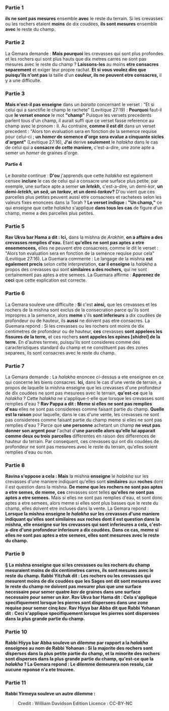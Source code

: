 
### Partie 1
<b>ils ne sont pas mesures</b> ensemble <b>avec</b> le reste du terrain. Si les crevasses ou les rochers etaient <b>moins</b> de dix coudées, <b>ils sont mesures</b> ensemble <b>avec</b> le reste du champ.

### Partie 2
La Gemara demande : <b>Mais pourquoi</b> les crevasses qui sont plus profondes et les rochers qui sont plus hauts que dix metres carres ne sont pas mesures avec le reste du champ ? <b>Laissons-les</b> au moins <b>etre consacres separement</b> et exiger leur propre rachat. <b>Et si vous voulez dire que puisqu'ils n'ont pas</b> la taille d'un <b>couleur</i>, ils ne peuvent etre consacres,</b> il y a une difficulte.

### Partie 3
<b>Mais n'est-il pas enseigne</b> dans un <i>baraita</i> concernant le verset : "Et si celui qui a sanctifie le champ le rachete" (Levitique 27:19) : <b>Pourquoi</b> faut-il que <b>le verset enonce</b> le mot <b>"champ"</b> Puisque les versets precedents parlent tous d'un champ, il aurait suffi que ce verset fasse reference au champ avec le pronom : Il. Au contraire, <b>comme il est dit</b> dans un verset precedent : "Alors ton evaluation sera en fonction de la semence requise pour celui-ci ; <b>un <i>homer</i> de semence d'orge sera evalue a cinquante sicles d'argent"</b> (Levitique 27:16), <b>J'ai</b> derive <b>seulement</b> le <i>halakha</i> dans le cas de celui qui a <b>consacre de cette maniere,</b> c'est-a-dire, une zone apte a semer un <i>homer</i> de graines d'orge.

#### Partie 4
Le <i>baraita</i> continue : <b>D'ou</b> j'apprends que cette <i>halakha</i> est egalement censee <b>inclure</b> le cas de celui qui a consacre une surface plus petite, par exemple, une surface apte a semer <b>un <i>letekh</i>,</b> c'est-a-dire, un demi-<i>kor</i>, <b>un demi-<i>letekh</i>, un <i>seâ</i>, un <i>tarkav</i>, et un demi-<i>tarkav</i>?</b> D'ou vient que ces parcelles plus petites peuvent aussi etre consacrees et rachetees selon les valeurs fixes enoncees dans la Torah ? <b>Le verset indique : "Un champ,"</b> ce qui enseigne que cette <i>halakha</i> s'applique <b>dans tous les cas</b> de figure d'un champ, meme a des parcelles plus petites.

### Partie 5
<b>Rav Ukva bar Hama a dit : Ici,</b> dans la mishna de <i>Arakhin</i>, <b>on a affaire a des crevasses remplies d'eau.</b> Etant <b>qu'elles ne sont pas aptes a etre ensemencees,</b> elles ne peuvent etre consacrees, comme le dit le verset : "Alors ton evaluation sera en fonction de la semence requise pour cela" (Levitique 27:16). La Guemara commente : Le langage de la mishna <b>est egalement precis</b> selon cette interpretation, <b>car il enseigne</b> la <i>halakha</i> a propos des crevasses qui sont <b>similaires a des rochers,</b> qui ne sont certainement pas aptes a etre semees. La Guemara affirme : <b>Apprenez de ceci</b> que cette explication est correcte.

### Partie 6
La Gemara souleve une difficulte : <b>Si</b> c'est <b>ainsi,</b> que les crevasses et les rochers de la mishna sont exclus de la consecration parce qu'ils sont impropres a la semence, alors <b>meme</b> s'ils <b>sont inferieurs</b> a dix coudées de profondeur ou de hauteur, ils <b>aussi</b> ne doivent pas etre consacres. La Guemara repond : Si les crevasses ou les rochers ont moins de dix centimetres de profondeur ou de hauteur, <b>ces</b> crevasses <b>sont appelees les fissures de la terre,</b> et ces rochers <b>sont appeles les epines [<i>shidrei</i>] de la terre.</b> En d'autres termes, puisqu'ils sont consideres comme des caracteristiques standard du champ et ne constituent pas des zones separees, ils sont consacres avec le reste du champ.

### Partie 7
La Gemara demande : La <i>halakha</i> enoncee ci-dessus a ete enseignee en ce qui concerne les biens consacres. <b>Ici,</b> dans le cas d'une vente de terrain, a propos de laquelle la mishna enseigne que les crevasses d'une profondeur de dix coudées ne sont pas mesurees avec le terrain, <b>qu'est-ce</b> que la <i>halakha</i> ? Cette <i>halakha</i> ne s'applique-t-elle que lorsque les crevasses sont remplies d'eau ? <b>Rav Pappa a dit : Meme si elles ne sont pas remplies d'eau</b> elles ne sont pas considerees comme faisant partie du champ. <b>Quelle est la raison</b> pour laquelle, dans le cas d'une vente, les crevasses ne sont pas considerees comme faisant partie du champ meme si elles ne sont pas remplies d'eau ? Parce que <b>une personne</b> achetant un champ <b>ne veut pas donner son argent pour</b> l'achat d'<b>une parcelle alors qu'elle lui apparait comme deux ou trois</b> <b>parcelles</b> differentes en raison des differences de hauteur du terrain. Par consequent, ces crevasses qui ont dix coudées de profondeur ne sont pas mesurees avec le reste du terrain, qu'elles soient remplies d'eau ou non.

### Partie 8
<b>Ravina s'oppose a cela : Mais</b> la mishna <b>enseigne</b> le <i>halakha</i> sur les crevasses d'une maniere indiquant qu'elles sont <b>similaires</b> aux <b>roches</b> dont il est question dans la mishna. <b>De meme que les rochers ne sont pas aptes a etre semes, de meme, ces</b> crevasses sont telles <b>qu'elles ne sont pas aptes a etre semees.</b> Mais si elles ne sont pas remplies d'eau, et sont donc aptes a etre semees, alors meme si elles sont plus basses que le reste du champ, elles doivent etre incluses dans la vente. La Gemara repond : <b>Lorsque la mishna <b>enseigne</b> le <i>halakha</i> sur les crevasses d'une maniere indiquant qu'elles sont <b>similaires</b> aux <b>roches</b> dont il est question dans la mishna, elle enseigne sur les crevasses qui <b>sont inferieures a cela,</b> c'est-a-dire d'une profondeur inferieure a dix coudées. Dans ce cas, meme si elles ne sont pas aptes a etre semees, elles sont mesurees avec le reste du champ.

### Partie 9
§ La mishna enseigne que si les crevasses ou les rochers du champ mesuraient <b>moins</b> de dix centimetres carres, <b>ils sont mesures</b> avec <b>le reste du champ. <b>Rabbi Yitzhak dit : Les rochers</b> ou les crevasses qui mesurent moins de dix coudées <b>que</b> les Sages <b>ont dit</b> sont mesures avec le reste du champ ne doivent pas mesurer plus que <b>une surface necessaire pour semer quatre <i>kav</i></b> de graines dans une surface necessaire pour semer un <i>kor</i>. <b>Rav Ukva bar Hama dit : Cela s'applique</b> specifiquement <b>lorsque</b> les pierres <b>sont dispersees dans une zone requise pour semer cinq <i>kav</i>. Rav Hiyya bar Abba</b> dit que <b>Rabbi Yohanan dit : Ceci s'applique</b> specifiquement <b>lorsque</b> les pierres <b>sont dispersees dans la plus grande partie du champ.</b>

### Partie 10
<b>Rabbi Hiyya bar Abba souleve un dilemme</b> par rapport a la <i>halakha</i> enseignee au nom de Rabbi Yohanan : Si <b>la majorite des</b> rochers sont disperses <b>dans la plus petite partie</b> du champ, <b>et la minorite des</b> rochers sont disperses <b>dans la plus grande partie</b> du champ, <b>qu'est-ce que</b> la <i>halakha</i> ? La Gemara repond : Le dilemme <b>demeurera</b> non resolu, car aucune reponse n'a ete trouvee.

### Partie 11
<b>Rabbi Yirmeya souleve</b> un autre <b>dilemme :</b>

>Credit : William Davidson Edition
>Licence : CC-BY-NC